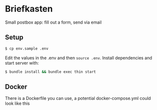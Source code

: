 # Briefkasten

Small postbox app: fill out a form, send via email

## Setup

``` bash
$ cp env.sample .env
```
Edit the values in the .env and then `source .env`. Install dependencies and start server with:

``` bash
$ bundle install && bundle exec thin start
```

## Docker

There is a Dockerfile you can use, a potential docker-compose.yml could look like this

``` yaml

```
